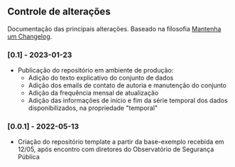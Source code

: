 ## Controle de alterações

Documentação das principais alterações. Baseado na filosofia [Mantenha um Changelog](https://keepachangelog.com/pt-BR/1.0.0/).

### [0.1] - 2023-01-23

- Publicação do repositório em ambiente de produção:
  - Adição do texto explicativo do conjunto de dados
  - Adição dos emails de contato de autoria e manutenção do conjunto
  - Adição da frequência mensal de atualização
  - Adição das informações de início e fim da série temporal dos dados disponibilizados, na propriedade "temporal"


### [0.0.1] - 2022-05-13

- Criação do repositório template a partir da base-exemplo recebida em 12/05, após encontro com diretores do Observatório de Segurança Pública
